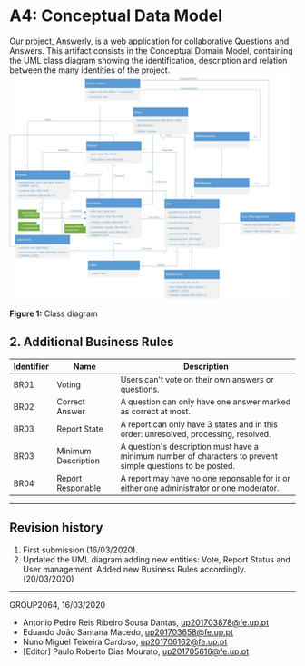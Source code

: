 # A4: Conceptual Data Model

Our project, Answerly, is a web application for collaborative Questions and Answers.
This artifact consists in the Conceptual Domain Model, containing the UML class diagram showing the identification, description and relation between the many identities of the project.
![UML CLass](./screenshots/a4.jpg)


**Figure 1:** Class diagram
## 2. Additional Business Rules

| Identifier | Name | Description |
| --- | --- | --- |
| BR01 | Voting | Users can't vote on their own answers or questions. |
| BR02 | Correct Answer | A question can only have one answer marked as correct at most. |
| BR03 | Report State | A report can only have 3 states and in this order: unresolved, processing, resolved. |
| BR03 | Minimum Description | A question's description must have a minimum number of characters to prevent simple questions to be posted. |
| BR04 | Report Responable | A report may have no one reponsable for ir or either one administrator or one moderator. |

***

## Revision history
1. First submission (16/03/2020).
2. Updated the UML diagram adding new entities: Vote, Report Status and User management. Added new Business Rules accordingly. (20/03/2020)
------

GROUP2064, 16/03/2020
- Antonio Pedro Reis Ribeiro Sousa Dantas, up201703878@fe.up.pt
- Eduardo João Santana Macedo, up201703658@fe.up.pt
- Nuno Miguel Teixeira Cardoso, up201706162@fe.up.pt
- [Editor] Paulo Roberto Dias Mourato, up201705616@fe.up.pt
